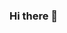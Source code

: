 ### Hi there 👋
<!-- ![Helia's GitHub stats](https://github-readme-stats.vercel.app/api?username=Helia-17&theme=vue&show_icons=true) -->
<!-- ![Top Langs](https://github-readme-stats.vercel.app/api/top-langs/?username=6810779s&layout=compact&theme=vue) -->

<!--
**Helia-17/Helia-17** is a ✨ _special_ ✨ repository because its `README.md` (this file) appears on your GitHub profile.

Here are some ideas to get you started:

- 🔭 I’m currently working on ...
- 🌱 I’m currently learning ...
- 👯 I’m looking to collaborate on ...
- 🤔 I’m looking for help with ...
- 💬 Ask me about ...
- 📫 How to reach me: ...
- 😄 Pronouns: ...
- ⚡ Fun fact: ...
-->
